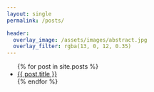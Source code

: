 ```yaml
---
layout: single
permalink: /posts/

header:
  overlay_image: /assets/images/abstract.jpg
  overlay_filter: rgba(13, 0, 12, 0.35)
---
```



<ul>
  {% for post in site.posts %}
    <li>
      <a href="{{ post.url }}">{{ post.title }}</a>
    </li>
  {% endfor %}
</ul>
